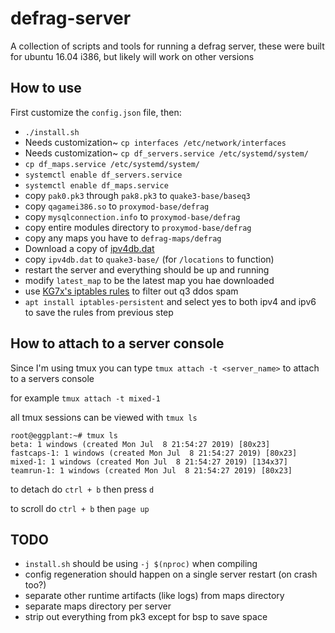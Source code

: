 # defrag-server
A collection of scripts and tools for running a defrag server, these were built for ubuntu 16.04 i386, but likely will work on other versions


## How to use
First customize the `config.json` file, then:

 * `./install.sh`
 * Needs customization~ `cp interfaces /etc/network/interfaces`
 * Needs customization~ `cp df_servers.service /etc/systemd/system/`
 * `cp df_maps.service /etc/systemd/system/`
 * `systemctl enable df_servers.service`
 * `systemctl enable df_maps.service`
 * copy `pak0.pk3` through `pak8.pk3` to `quake3-base/baseq3`
 * copy `qagamei386.so` to `proxymod-base/defrag`
 * copy `mysqlconnection.info` to `proxymod-base/defrag`
 * copy entire modules directory to `proxymod-base/defrag`
 * copy any maps you have to `defrag-maps/defrag`
 * Download a copy of [ipv4db.dat](//edawn-mod.org/binaries/ip4db.dat)
 * copy `ipv4db.dat` to `quake3-base/` (for `/locations` to function)
 * restart the server and everything should be up and running
 * modify `latest_map` to be the latest map you hae downloaded
 * use [KG7x's iptables rules](https://gist.github.com/KG7x/27873277bb3c3e3230a2c09bc5e36af4) to filter out q3 ddos spam
 * `apt install iptables-persistent` and select yes to both ipv4 and ipv6 to save the rules from previous step



## How to attach to a server console
Since I'm using tmux you can type `tmux attach -t <server_name>` to attach to a servers console

for example `tmux attach -t mixed-1`

all tmux sessions can be viewed with `tmux ls`
```
root@eggplant:~# tmux ls
beta: 1 windows (created Mon Jul  8 21:54:27 2019) [80x23]
fastcaps-1: 1 windows (created Mon Jul  8 21:54:27 2019) [80x23]
mixed-1: 1 windows (created Mon Jul  8 21:54:27 2019) [134x37]
teamrun-1: 1 windows (created Mon Jul  8 21:54:27 2019) [80x23]
```

to detach do `ctrl + b` then press `d`

to scroll do `ctrl + b` then `page up`


## TODO

 * `install.sh` should be using `-j $(nproc)` when compiling
 * config regeneration should happen on a single server restart (on crash too?)
 * separate other runtime artifacts (like logs) from maps directory
 * separate maps directory per server
 * strip out everything from pk3 except for bsp to save space
